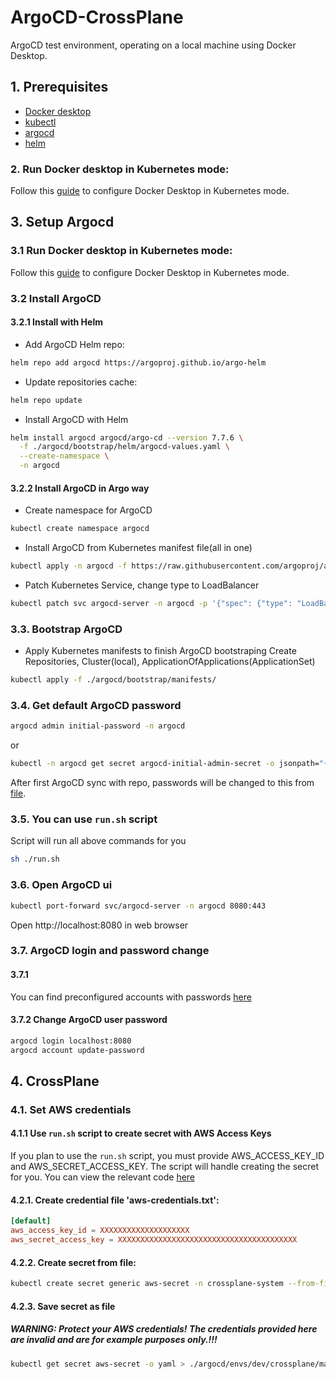 # ArgoCD-CrossPlane
ArgoCD test environment, operating on a local machine using Docker Desktop.

## 1. Prerequisites
* [Docker desktop](https://www.docker.com/products/docker-desktop/)
* [kubectl](https://kubernetes.io/docs/tasks/tools/)
* [argocd](https://argo-cd.readthedocs.io/en/stable/cli_installation/)
* [helm](https://helm.sh/docs/intro/install/)

### 2. Run Docker desktop in Kubernetes mode:
Follow this [guide](https://docs.docker.com/desktop/features/kubernetes/) to configure Docker Desktop in Kubernetes mode.

## 3. Setup Argocd
### 3.1 Run Docker desktop in Kubernetes mode:
Follow this [guide](https://docs.docker.com/desktop/features/kubernetes/) to configure Docker Desktop in Kubernetes mode.

### 3.2 Install ArgoCD
#### 3.2.1 Install with Helm
* Add ArgoCD Helm repo:
```bash
helm repo add argocd https://argoproj.github.io/argo-helm
```
* Update repositories cache:
```bash
helm repo update
```

* Install ArgoCD with Helm
```bash
helm install argocd argocd/argo-cd --version 7.7.6 \
  -f ./argocd/bootstrap/helm/argocd-values.yaml \
  --create-namespace \
  -n argocd
```
#### 3.2.2 Install ArgoCD in Argo way
* Create namespace for ArgoCD
```bash
kubectl create namespace argocd
```

* Install ArgoCD from Kubernetes manifest file(all in one)
```bash
kubectl apply -n argocd -f https://raw.githubusercontent.com/argoproj/argo-cd/stable/manifests/install.yaml
```

* Patch Kubernetes Service, change type to LoadBalancer
```bash
kubectl patch svc argocd-server -n argocd -p '{"spec": {"type": "LoadBalancer"}}'
```

### 3.3. Bootstrap ArgoCD
* Apply Kubernetes manifests to finish ArgoCD bootstraping
Create Repositories, Cluster(local), ApplicationOfApplications(ApplicationSet)
```bash
kubectl apply -f ./argocd/bootstrap/manifests/
```

### 3.4. Get default ArgoCD password
```bash
argocd admin initial-password -n argocd
```
or 
```bash
kubectl -n argocd get secret argocd-initial-admin-secret -o jsonpath="{.data.password}" | base64 -d
```
After first ArgoCD sync with repo, passwords will be changed to this from [file](./argocd/envs/dev/argocd/values.yaml).

### 3.5. You can use `run.sh` script
Script will run all above commands for you
```bash
sh ./run.sh
```

### 3.6. Open ArgoCD ui
```bash
kubectl port-forward svc/argocd-server -n argocd 8080:443
```
Open http://localhost:8080 in web browser

### 3.7. ArgoCD login and password change
#### 3.7.1
You can find preconfigured accounts with passwords [here](./argocd/envs/dev/argocd/values.yaml#L194-L203)

#### 3.7.2 Change ArgoCD user password
```bash
argocd login localhost:8080
argocd account update-password
```

## 4. CrossPlane
### 4.1. Set AWS credentials
#### 4.1.1 Use `run.sh` script to create secret with AWS Access Keys
If you plan to use the `run.sh` script, you must provide AWS_ACCESS_KEY_ID and AWS_SECRET_ACCESS_KEY. The script will handle creating the secret for you. You can view the relevant code [here](./run.sh#L29-L45)

#### 4.2.1. Create credential file 'aws-credentials.txt':
```toml
[default]
aws_access_key_id = XXXXXXXXXXXXXXXXXXXX
aws_secret_access_key = XXXXXXXXXXXXXXXXXXXXXXXXXXXXXXXXXXXXXXXX
```

#### 4.2.2. Create secret from file:
```bash
kubectl create secret generic aws-secret -n crossplane-system --from-file=creds=./aws-credentials.txt
```

#### 4.2.3. Save secret as file
##### WARNING: Protect your AWS credentials! The credentials provided here are invalid and are for example purposes only.!!!
```bash
kubectl get secret aws-secret -o yaml > ./argocd/envs/dev/crossplane/manifests/aws-creds-secret.yaml
```
